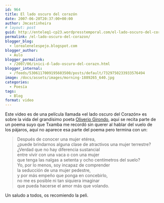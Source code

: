 ```yaml
---
id: 964
title: El lado oscuro del corazón
date: 2007-06-20T20:37:00+00:00
author: Jmcastinheira
# layout: post
guid: http://enteleq1-cp23.wordpresstemporal.com/el-lado-oscuro-del-corazon/
permalink: /el-lado-oscuro-del-corazon/
blogger_blog:
  - lorealenelespejo.blogspot.com
blogger_author:
  - Aulo
blogger_permalink:
  - /2007/06/inici-d-lado-oscuro-del-corazn.html
blogger_internal:
  - /feeds/5306117009195603500/posts/default/7329750233933576494
image: /docs/assets/images/morning-1889265_640.jpg
categories:
  - Poesía
tags:
  - Blog
format: video
---
```


Este video es de una película llamada «el lado oscuro del Corazón» es sobre la vida del grandísimo poeta [Oliverio Girondo](http://es.wikipedia.org/wiki/Oliverio_Girondo), aquí se recita parte de un poema suyo que Txamba me recordó sin querer al hablar del vuelo de los pájaros, aquí no aparece esa parte del poema pero termina con un:

>Después de conocer una mujer etérea,  
¿puede brindarnos alguna clase de atractivos una mujer terrestre?  
¿Verdad que no hay diferencia sustancial  
entre vivir con una vaca o con una mujer  
que tenga las nalgas a setenta y ocho centímetros del suelo?  
Yo, por lo menos, soy incapaz de comprender  
la seducción de una mujer pedestre,  
y por más empeño que ponga en concebirlo,  
no me es posible ni tan siquiera imaginar  
que pueda hacerse el amor más que volando.

Un saludo a todos, os recomiendo la peli. 
